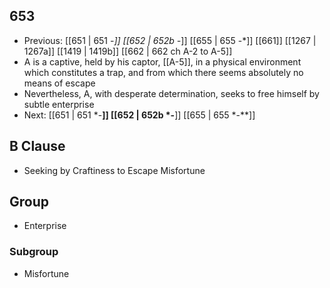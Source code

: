 ## 653
- Previous: [[651 | 651 -*]] [[652 | 652b -*]] [[655 | 655 -*]] [[661]] [[1267 | 1267a]] [[1419 | 1419b]] [[662 | 662 ch A-2 to A-5]] 
- A is a captive, held by his captor, [[A-5]], in a physical environment which constitutes a trap, and from which there seems absolutely no means of escape
- Nevertheless, A, with desperate determination, seeks to free himself by subtle enterprise
- Next: [[651 | 651 *-**]] [[652 | 652b *-**]] [[655 | 655 *-**]] 

## B Clause
- Seeking by Craftiness to Escape Misfortune

## Group
- Enterprise

### Subgroup
- Misfortune

